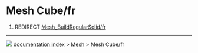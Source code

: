 # Mesh Cube/fr
1.  REDIRECT [Mesh_BuildRegularSolid/fr](Mesh_BuildRegularSolid/fr.md)



---
![](images/Button_right.svg) [documentation index](../README.md) > [Mesh](Mesh_Workbench.md) > Mesh Cube/fr
